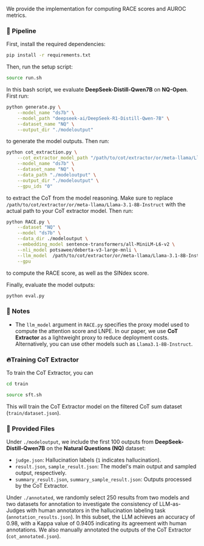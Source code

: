 
We provide the implementation for computing RACE scores and AUROC metrics.

### 🔧 Pipeline

First, install the required dependencies:

```bash
pip install -r requirements.txt
```

Then, run the setup script:

```bash
source run.sh
```

In this bash script, we evaluate **DeepSeek-Distill-Qwen7B** on **NQ-Open**. First run:

```bash
python generate.py \
    --model_name "ds7b" \
    --model_path "deepseek-ai/DeepSeek-R1-Distill-Qwen-7B" \
    --dataset_name "NQ" \
    --output_dir "./modeloutput"
```

to generate the model outputs. Then run:

```bash
python cot_extraction.py \
    --cot_extractor_model_path "/path/to/cot/extractor/or/meta-llama/Llama-3.1-8B-Instruct" \
    --model_name "ds7b" \
    --dataset_name "NQ" \
    --data_path "./modeloutput" \
    --output_dir "./modeloutput" \
    --gpu_ids "0"
```

to extract the CoT from the model reasoning. Make sure to replace `/path/to/cot/extractor/or/meta-llama/Llama-3.1-8B-Instruct` with the actual path to your CoT extractor model. Then run:

```bash
python RACE.py \
    --dataset "NQ" \
    --model "ds7b" \
    --data_dir ./modeloutput \
    --embedding_model sentence-transformers/all-MiniLM-L6-v2 \
    --nli_model potsawee/deberta-v3-large-mnli \
    --llm_model  /path/to/cot/extractor/or/meta-llama/Llama-3.1-8B-Instruct \
    --gpu 
```

to compute the RACE score, as well as the SINdex score.

Finally, evaluate the model outputs:

```bash
python eval.py
```

### 📌 Notes

* The `llm_model` argument in `RACE.py` specifies the proxy model used to compute the attention score and LNPE.
  In our paper, we use **CoT Extractor** as a lightweight proxy to reduce deployment costs.
  Alternatively, you can use other models such as `Llama3.1-8B-Instruct`.

### 🔥Training CoT Extractor

To train the CoT Extractor, you can

```bash
cd train

source sft.sh
```

This will train the CoT Extractor model on the filtered CoT sum dataset (`train/dataset.json`).

### 📁 Provided Files

Under `./modeloutput`, we include the first 100 outputs from **DeepSeek-Distill-Qwen7B** on the **Natural Questions (NQ)** dataset:

* `judge.json`: Hallucination labels (`1` indicates hallucination).
* `result.json`, `sample_result.json`: The model's main output and sampled output, respectively.
* `summary_result.json`, `summary_sample_result.json`: Outputs processed by the CoT Extractor.

Under `./annotated`, we randomly select 250 results from two models and two datasets for annotation to investigate the consistency of LLM-as-Judges with human annotators in the hallucination labeling task (`annotation_results.json`). In this subset, the LLM achieves an accuracy of 0.98, with a Kappa value of 0.9405 indicating its agreement with human annotations. We also manually annotated the outputs of the CoT Extractor (`cot_annotated.json`).